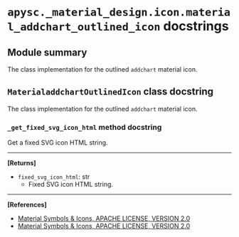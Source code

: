 # `apysc._material_design.icon.material_addchart_outlined_icon` docstrings

## Module summary

The class implementation for the outlined `addchart` material icon.

## `MaterialaddchartOutlinedIcon` class docstring

The class implementation for the outlined `addchart` material icon.

### `_get_fixed_svg_icon_html` method docstring

Get a fixed SVG icon HTML string.<hr>

**[Returns]**

- `fixed_svg_icon_html`: str
  - Fixed SVG icon HTML string.

<hr>

**[References]**

- [Material Symbols & Icons, APACHE LICENSE, VERSION 2.0](https://fonts.google.com/icons?icon.size=24&icon.color=%23e8eaed)
- [Material Symbols & Icons, APACHE LICENSE, VERSION 2.0](https://www.apache.org/licenses/LICENSE-2.0.html)